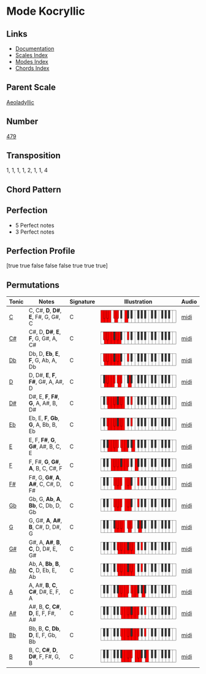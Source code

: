 # Mode Kocryllic

## Links

- [Documentation](README.md)
- [Scales Index](Scales.md)
- [Modes Index](Modes.md)
- [Chords Index](Chords.md)

## Parent Scale

[Aeoladyllic](ScaleAeoladyllic.md)

## Number

[479](https://ianring.com/musictheory/scales/479)

## Transposition

1, 1, 1, 1, 2, 1, 1, 4

## Chord Pattern



## Perfection

- 5 Perfect notes
- 3 Perfect notes

## Perfection Profile

[true true false false false true true true]

## Permutations

| Tonic | Notes | Signature | Illustration | Audio |
|-------|-------|-----------|--------------|-------|
| [C](ModeCNaturalKocryllic.md) | C, C#, **D**, **D#**, **E**, F#, G, G#, C | C | ![CNaturalKocryllic](ModeCNaturalKocryllic.png) | [midi](https://github.com/edipermadi/music/blob/main/docs/ModeCNaturalKocryllic.mid?raw=true) |
| [C#](ModeCSharpKocryllic.md) | C#, D, **D#**, **E**, **F**, G, G#, A, C# | C | ![CSharpKocryllic](ModeCSharpKocryllic.png) | [midi](https://github.com/edipermadi/music/blob/main/docs/ModeCSharpKocryllic.mid?raw=true) |
| [Db](ModeDFlatKocryllic.md) | Db, D, **Eb**, **E**, **F**, G, Ab, A, Db | C | ![DFlatKocryllic](ModeDFlatKocryllic.png) | [midi](https://github.com/edipermadi/music/blob/main/docs/ModeDFlatKocryllic.mid?raw=true) |
| [D](ModeDNaturalKocryllic.md) | D, D#, **E**, **F**, **F#**, G#, A, A#, D | C | ![DNaturalKocryllic](ModeDNaturalKocryllic.png) | [midi](https://github.com/edipermadi/music/blob/main/docs/ModeDNaturalKocryllic.mid?raw=true) |
| [D#](ModeDSharpKocryllic.md) | D#, E, **F**, **F#**, **G**, A, A#, B, D# | C | ![DSharpKocryllic](ModeDSharpKocryllic.png) | [midi](https://github.com/edipermadi/music/blob/main/docs/ModeDSharpKocryllic.mid?raw=true) |
| [Eb](ModeEFlatKocryllic.md) | Eb, E, **F**, **Gb**, **G**, A, Bb, B, Eb | C | ![EFlatKocryllic](ModeEFlatKocryllic.png) | [midi](https://github.com/edipermadi/music/blob/main/docs/ModeEFlatKocryllic.mid?raw=true) |
| [E](ModeENaturalKocryllic.md) | E, F, **F#**, **G**, **G#**, A#, B, C, E | C | ![ENaturalKocryllic](ModeENaturalKocryllic.png) | [midi](https://github.com/edipermadi/music/blob/main/docs/ModeENaturalKocryllic.mid?raw=true) |
| [F](ModeFNaturalKocryllic.md) | F, F#, **G**, **G#**, **A**, B, C, C#, F | C | ![FNaturalKocryllic](ModeFNaturalKocryllic.png) | [midi](https://github.com/edipermadi/music/blob/main/docs/ModeFNaturalKocryllic.mid?raw=true) |
| [F#](ModeFSharpKocryllic.md) | F#, G, **G#**, **A**, **A#**, C, C#, D, F# | C | ![FSharpKocryllic](ModeFSharpKocryllic.png) | [midi](https://github.com/edipermadi/music/blob/main/docs/ModeFSharpKocryllic.mid?raw=true) |
| [Gb](ModeGFlatKocryllic.md) | Gb, G, **Ab**, **A**, **Bb**, C, Db, D, Gb | C | ![GFlatKocryllic](ModeGFlatKocryllic.png) | [midi](https://github.com/edipermadi/music/blob/main/docs/ModeGFlatKocryllic.mid?raw=true) |
| [G](ModeGNaturalKocryllic.md) | G, G#, **A**, **A#**, **B**, C#, D, D#, G | C | ![GNaturalKocryllic](ModeGNaturalKocryllic.png) | [midi](https://github.com/edipermadi/music/blob/main/docs/ModeGNaturalKocryllic.mid?raw=true) |
| [G#](ModeGSharpKocryllic.md) | G#, A, **A#**, **B**, **C**, D, D#, E, G# | C | ![GSharpKocryllic](ModeGSharpKocryllic.png) | [midi](https://github.com/edipermadi/music/blob/main/docs/ModeGSharpKocryllic.mid?raw=true) |
| [Ab](ModeAFlatKocryllic.md) | Ab, A, **Bb**, **B**, **C**, D, Eb, E, Ab | C | ![AFlatKocryllic](ModeAFlatKocryllic.png) | [midi](https://github.com/edipermadi/music/blob/main/docs/ModeAFlatKocryllic.mid?raw=true) |
| [A](ModeANaturalKocryllic.md) | A, A#, **B**, **C**, **C#**, D#, E, F, A | C | ![ANaturalKocryllic](ModeANaturalKocryllic.png) | [midi](https://github.com/edipermadi/music/blob/main/docs/ModeANaturalKocryllic.mid?raw=true) |
| [A#](ModeASharpKocryllic.md) | A#, B, **C**, **C#**, **D**, E, F, F#, A# | C | ![ASharpKocryllic](ModeASharpKocryllic.png) | [midi](https://github.com/edipermadi/music/blob/main/docs/ModeASharpKocryllic.mid?raw=true) |
| [Bb](ModeBFlatKocryllic.md) | Bb, B, **C**, **Db**, **D**, E, F, Gb, Bb | C | ![BFlatKocryllic](ModeBFlatKocryllic.png) | [midi](https://github.com/edipermadi/music/blob/main/docs/ModeBFlatKocryllic.mid?raw=true) |
| [B](ModeBNaturalKocryllic.md) | B, C, **C#**, **D**, **D#**, F, F#, G, B | C | ![BNaturalKocryllic](ModeBNaturalKocryllic.png) | [midi](https://github.com/edipermadi/music/blob/main/docs/ModeBNaturalKocryllic.mid?raw=true) |
